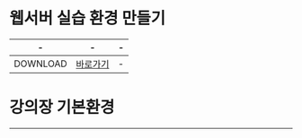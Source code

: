 # 웹서버 실습 환경 만들기

|-|-|-|
|-|-|-|
|DOWNLOAD|[바로가기](http://naver.me/xFoxpdQT)|-|


# 강의장 기본환경
---






